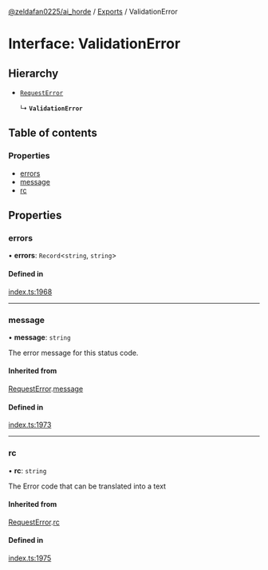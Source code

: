 [@zeldafan0225/ai_horde](../README.md) / [Exports](../modules.md) / ValidationError

# Interface: ValidationError

## Hierarchy

- [`RequestError`](RequestError.md)

  ↳ **`ValidationError`**

## Table of contents

### Properties

- [errors](ValidationError.md#errors)
- [message](ValidationError.md#message)
- [rc](ValidationError.md#rc)

## Properties

### errors

• **errors**: `Record`<`string`, `string`\>

#### Defined in

[index.ts:1968](https://github.com/ZeldaFan0225/ai_horde/blob/a3ac80c/index.ts#L1968)

___

### message

• **message**: `string`

The error message for this status code.

#### Inherited from

[RequestError](RequestError.md).[message](RequestError.md#message)

#### Defined in

[index.ts:1973](https://github.com/ZeldaFan0225/ai_horde/blob/a3ac80c/index.ts#L1973)

___

### rc

• **rc**: `string`

The Error code that can be translated into a text

#### Inherited from

[RequestError](RequestError.md).[rc](RequestError.md#rc)

#### Defined in

[index.ts:1975](https://github.com/ZeldaFan0225/ai_horde/blob/a3ac80c/index.ts#L1975)
